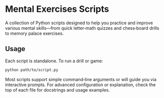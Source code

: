 # Mental Exercises Scripts

A collection of Python scripts designed to help you practice and improve various mental skills—from quick letter‑math quizzes and chess‑board drills to memory palace exercises.


## Usage

Each script is standalone. To run a drill or game:

```bash
python path/to/script.py
```

Most scripts support simple command‑line arguments or will guide you via interactive prompts. For advanced configuration or explanation, check the top of each file for docstrings and usage examples.

